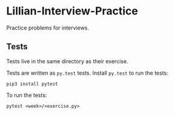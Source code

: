 # Lillian-Interview-Practice

Practice problems for interviews.

## Tests
Tests live in the same directory as their exercise.

Tests are written as `py.test` tests. Install `py.test` to run the tests:

`pip3 install pytest`

To run the tests:

`pytest <week>/<exercise.py>`
